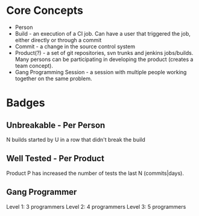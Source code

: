 # Core Concepts

* Person
* Build - an execution of a CI job. Can have a user that triggered the job, either directly or through a commit
* Commit - a change in the source control system
* Product(?) - a set of git repositories, svn trunks and jenkins jobs/builds. Many persons can be participating in
  developing the product (creates a team concept).
* Gang Programming Session - a session with multiple people working together on the same problem.

# Badges

## Unbreakable - Per Person

N builds started by U in a row that didn't break the build

## Well Tested - Per Product

Product P has increased the number of tests the last N (commits|days).

## Gang Programmer

Level 1: 3 programmers
Level 2: 4 programmers
Level 3: 5 programmers
